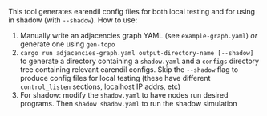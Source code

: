 This tool generates earendil config files for both local testing and for using in shadow (with `--shadow`). How to use:

1. Manually write an adjacencies graph YAML (see `example-graph.yaml`) *or* generate one using `gen-topo`
2. `cargo run adjacencies-graph.yaml output-directory-name [--shadow]` to generate a directory containing a `shadow.yaml` and a `configs` directory tree containing relevant earendil configs. Skip the `--shadow` flag to produce config files for local testing (these have different `control_listen` sections, localhost IP addrs, etc)
3. For shadow: modify the `shadow.yaml` to have nodes run desired programs. Then `shadow shadow.yaml` to run the shadow simulation